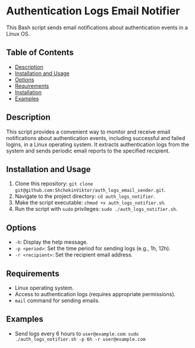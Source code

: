 # Authentication Logs Email Notifier

This Bash script sends email notifications about authentication events in a Linux OS.

## Table of Contents

- [Description](#description)
- [Installation and Usage](#installationandusage)
- [Options](#options)
- [Requirements](#requirements)
- [Installation](#installation)
- [Examples](#examples)

## Description

This script provides a convenient way to monitor and receive email notifications about authentication events, including successful and failed logins, in a Linux operating system. It extracts authentication logs from the system and sends periodic email reports to the specified recipient.

## Installation and Usage

1. Clone this repository: `git clone git@github.com:ShchokinViktor/auth_logs_email_sender.git`.
2. Navigate to the project directory: `cd auth_logs_notifier`.
3. Make the script executable: `chmod +x auth_logs_notifier.sh`.
4. Run the script with `sudo` privileges: `sudo ./auth_logs_notifier.sh`.

## Options

- `-h`: Display the help message.
- `-p <period>`: Set the time period for sending logs (e.g., 1h, 12h).
- `-r <recipient>`: Set the recipient email address.

## Requirements

- Linux operating system.
- Access to authentication logs (requires appropriate permissions).
- `mail` command for sending emails.

## Examples

- Send logs every 6 hours to `user@example.com`:
`sudo ./auth_logs_notifier.sh -p 6h -r user@example.com`
